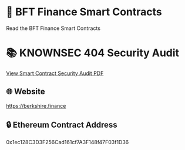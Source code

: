 # 📝 BFT Finance Smart Contracts
Read the BFT Finance Smart Contracts



# 📚 KNOWNSEC 404 Security Audit
[View Smart Contract Security Audit PDF](https://github.com/BFTFinance/BFTFinanceContracts/blob/master/KNOWNSEC%20-%20Berkshire.Finance%20-%20Smart%20contract%20audit%20report.pdf)



## 🌐 Website
https://berkshire.finance



## 🔒 Ethereum Contract Address
0x1ec128C3D3F256Cad161cf7A3F148f47F03f1D36
